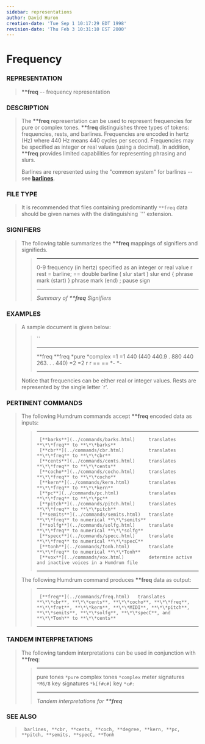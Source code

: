 ```yaml
---
sidebar: representations
author: David Huron
creation-date: 'Tue Sep 1 10:17:29 EDT 1998'
revision-date: 'Thu Feb 3 10:31:10 EST 2000'
---
```



Frequency
====================================

### REPRESENTATION

> **\*\*freq** \-- frequency representation

### DESCRIPTION

> The **\*\*freq** representation can be used to represent frequencies
> for pure or complex tones. **\*\*freq** distinguishes three types of
> tokens: frequencies, rests, and barlines. Frequencies are encoded in
> hertz (Hz) where 440 Hz means 440 cycles per second. Frequencies may
> be specified as integer or real values (using a decimal). In addition,
> **\*\*freq** provides limited capabilities for representing phrasing
> and slurs.
>
> Barlines are represented using the \"common system\" for barlines \--
> see [**barlines**](barlines.rep.html).

### FILE TYPE

> It is recommended that files containing predominantly `**freq` data
> should be given names with the distinguishing \`\"\' extension.

### SIGNIFIERS

> The following table summarizes the **\*\*freq** mappings of signifiers
> and signifieds.
>
> >   ----- ----------------------------------------------
> >   0-9   frequency (in hertz) specified as an integer
> >         or real value
> >   r     rest
> >   =     barline; == double barline
> >   (     slur start
> >   )     slur end
> >   {     phrase mark (start)
> >   }     phrase mark (end)
> >   ;     pause sign
> >   ----- ----------------------------------------------
> >
> > *Summary of **\*\*freq** Signifiers*

### EXAMPLES

> A sample document is given below:
>
> > ``
> >
> >   ---------- -----------
> >   \*\*freq   \*\*freq
> >   \*pure     \*complex
> >   =1         =1
> >   440        (440
> >   440.9      .
> >   880        440
> >   263.       .
> >   .          440)
> >   =2         =2
> >   r          r
> >   ==         ==
> >   \*-        \*-
> >   ---------- -----------
> >
> Notice that frequencies can be either real or integer values. Rests
> are represented by the single letter \`r\'.

### PERTINENT COMMANDS

> The following Humdrum commands accept **\*\*freq** encoded data as
> inputs:
>
> >   -- --------------------------------------- --------------------------------------------------------
> >                                              
> >      [**barks**](../commands/barks.html)     translates **\*\*freq** to **\*\*barks**
> >      [**cbr**](../commands/cbr.html)         translates **\*\*freq** to **\*\*cbr**
> >      [**cents**](../commands/cents.html)     translates **\*\*freq** to **\*\*cents**
> >      [**cocho**](../commands/cocho.html)     translates **\*\*freq** to **\*\*cocho**
> >      [**kern**](../commands/kern.html)       translates **\*\*freq** to **\*\*kern**
> >      [**pc**](../commands/pc.html)           translates **\*\*freq** to **\*\*pc**
> >      [**pitch**](../commands/pitch.html)     translates **\*\*freq** to **\*\*pitch**
> >      [**semits**](../commands/semits.html)   translate **\*\*freq** to numerical **\*\*semits**
> >      [**solfg**](../commands/solfg.html)     translate **\*\*freq** to numerical **\*\*solfg**
> >      [**specc**](../commands/specc.html)     translate **\*\*freq** to numerical **\*\*specC**
> >      [**tonh**](../commands/tonh.html)       translate **\*\*freq** to numerical **\*\*Tonh**
> >      [**vox**](../commands/vox.html)         determine active and inactive voices in a Humdrum file
> >                                              
> >   -- --------------------------------------- --------------------------------------------------------
> >
> The following Humdrum command produces **\*\*freq** data as output:
>
> >   -- ----------------------------------- --------------------------------------------------------------------------------------------------------------------------------------------------------------------------------------------------------------
> >                                          
> >      [**freq**](../commands/freq.html)   translates **\*\*cbr**, **\*\*cents**, **\*\*cocho**, **\*\*freq**, **\*\*fret**, **\*\*kern**, **\*\*MIDI**, **\*\*pitch**, **\*\*semits**, **\*\*solfg**, **\*\*specC**, and **\*\*Tonh** to **\*\*cents**
> >   -- ----------------------------------- --------------------------------------------------------------------------------------------------------------------------------------------------------------------------------------------------------------
> >
### TANDEM INTERPRETATIONS

> The following tandem interpretations can be used in conjunction with
> **\*\*freq**:
>
> >   ------------------ ------------
> >   pure tones         `*pure`
> >   complex tones      `*complex`
> >   meter signatures   `*M6/8`
> >   key signatures     `*k[f#c#]`
> >   key                `*c#:`
> >   ------------------ ------------
> >
> > *Tandem interpretations for **\*\*freq***

### SEE ALSO

> ` barlines, **cbr, **cents, **coch, **degree, **kern, **pc, **pitch, **semits, **specC, **Tonh`

